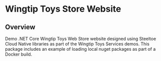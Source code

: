 # Wingtip Toys Store Website

## Overview
Demo .NET Core Wingtip Toys Web Store website designed using Steeltoe Cloud Native libraries as part of the Wingtip Toys Services demos. This package includes an example of loading local nuget packages as part of a Docker build. 
